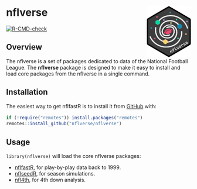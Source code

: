 
<!-- README.md is generated from README.Rmd. Please edit that file -->

# **nflverse** <img src='man/figures/logo.png' align="right" height="139" />

<!-- badges: start -->

[![R-CMD-check](https://github.com/nflverse/nflverse/workflows/R-CMD-check/badge.svg)](https://github.com/nflverse/nflverse/actions)
<!-- badges: end -->

## Overview

The nflverse is a set of packages dedicated to data of the National
Football League. The **nflverse** package is designed to make it easy to
install and load core packages from the nflverse in a single command.

## Installation

The easiest way to get nflfastR is to install it from
[GitHub](https://github.com/nflverse/nflverse/) with:

``` r
if (!require("remotes")) install.packages("remotes")
remotes::install_github("nflverse/nflverse")
```

## Usage

`library(nflverse)` will load the core nflverse packages:

-   [nflfastR](https://ggplot2.tidyverse.org), for play-by-play data
    back to 1999.
-   [nflseedR](https://dplyr.tidyverse.org), for season simulations.
-   [nfl4th](https://tidyr.tidyverse.org), for 4th down analysis.
